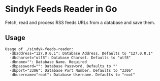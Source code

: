 # Sindyk Feeds Reader in Go

Fetch, read and process RSS feeds URLs from a database and save them.

## Usage

```
Usage of ./sindyk-feeds-reader:
  -dbaddress="127.0.0.1": Database Address. Defaults to "127.0.0.1"
  -dbcharset="utf8": Database Charset. Defaults to "utf8"
  -dbname="": Database Name. Required
  -dbpassword="": Database Password. Defaults to ""
  -dbport="3306": Database Port Number. Defaults to "3306"
  -dbusername="root": Database Username. Defaults to "root"
```
